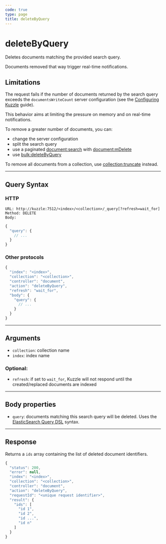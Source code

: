 ```yaml
---
code: true
type: page
title: deleteByQuery
---
```


# deleteByQuery

Deletes documents matching the provided search query. 

Documents removed that way trigger real-time notifications.

## Limitations

The request fails if the number of documents returned by the search query exceeds the `documentsWriteCount` server configuration (see the [Configuring Kuzzle](/core/2/guides/essentials/configuration) guide).

This behavior aims at limiting the pressure on memory and on real-time notifications.

To remove a greater number of documents, you can:
 - change the server configuration
 - split the search query
 - use a paginated [document:search](/core/2/api/controllers/document/search) with [document:mDelete](/core/2/api/controllers/document/m-delete)
 - use [bulk:deleteByQuery](/core/2/api/controllers/bulk/delete-by-query)

To remove all documents from a collection, use [collection:truncate](/core/2/api/controllers/collection/truncate) instead.

---

## Query Syntax

### HTTP

```http
URL: http://kuzzle:7512/<index>/<collection>/_query[?refresh=wait_for]
Method: DELETE
Body:
```

```js
{
  "query": {
    // ...
  }
}
```

### Other protocols

```js
{
  "index": "<index>",
  "collection": "<collection>",
  "controller": "document",
  "action": "deleteByQuery",
  "refresh": "wait_for",
  "body": {
    "query": {
      // ...
    }
  }
}
```

---

## Arguments

- `collection`: collection name
- `index`: index name

### Optional:

- `refresh`: if set to `wait_for`, Kuzzle will not respond until the created/replaced documents are indexed

---

## Body properties

- `query`: documents matching this search query will be deleted. Uses the [ElasticSearch Query DSL](https://www.elastic.co/guide/en/elasticsearch/reference/7.4/query-dsl.html) syntax.

---

## Response

Returns a `ids` array containing the list of deleted document identifiers.

```js
{
  "status": 200,
  "error": null,
  "index": "<index>",
  "collection": "<collection>",
  "controller": "document",
  "action": "deleteByQuery",
  "requestId": "<unique request identifier>",
  "result": {
    "ids": [
      "id 1",
      "id 2",
      "id ...",
      "id n"
    ]
  }
}
```
